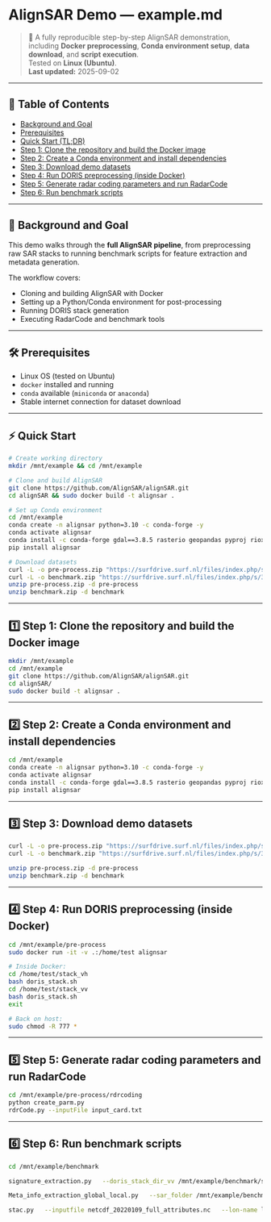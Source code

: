 # AlignSAR Demo — example.md

> 🚀 A fully reproducible step-by-step AlignSAR demonstration, including **Docker preprocessing**, **Conda environment setup**, **data download**, and **script execution**.  
> Tested on **Linux (Ubuntu)**.  
> **Last updated:** 2025-09-02

---

## 🧭 Table of Contents

- [Background and Goal](#background-and-goal)  
- [Prerequisites](#prerequisites)  
- [Quick Start (TL;DR)](#quick-start-tldr)  
- [Step 1: Clone the repository and build the Docker image](#step-1-clone-the-repository-and-build-the-docker-image)  
- [Step 2: Create a Conda environment and install dependencies](#step-2-create-a-conda-environment-and-install-dependencies)  
- [Step 3: Download demo datasets](#step-3-download-demo-datasets)  
- [Step 4: Run DORIS preprocessing (inside Docker)](#step-4-run-doris-preprocessing-inside-docker)  
- [Step 5: Generate radar coding parameters and run RadarCode](#step-5-generate-radar-coding-parameters-and-run-radarcode)  
- [Step 6: Run benchmark scripts](#step-6-run-benchmark-scripts)  

---

## 📌 Background and Goal

This demo walks through the **full AlignSAR pipeline**, from preprocessing raw SAR stacks to running benchmark scripts for feature extraction and metadata generation.  

The workflow covers:
- Cloning and building AlignSAR with Docker
- Setting up a Python/Conda environment for post-processing
- Running DORIS stack generation
- Executing RadarCode and benchmark tools

---

## 🛠 Prerequisites

- Linux OS (tested on Ubuntu)
- `docker` installed and running
- `conda` available (`miniconda` or `anaconda`)
- Stable internet connection for dataset download

---

## ⚡ Quick Start

```bash
# Create working directory
mkdir /mnt/example && cd /mnt/example

# Clone and build AlignSAR
git clone https://github.com/AlignSAR/alignSAR.git
cd alignSAR && sudo docker build -t alignsar .

# Set up Conda environment
cd /mnt/example
conda create -n alignsar python=3.10 -c conda-forge -y
conda activate alignsar
conda install -c conda-forge gdal==3.8.5 rasterio geopandas pyproj rioxarray -y
pip install alignsar

# Download datasets
curl -L -o pre-process.zip "https://surfdrive.surf.nl/files/index.php/s/TfqPqI7HTWeKCh7/download"
curl -L -o benchmark.zip "https://surfdrive.surf.nl/files/index.php/s/3J1f2m1nT4vG3eE/download"
unzip pre-process.zip -d pre-process
unzip benchmark.zip -d benchmark
```

---

## 1️⃣ Step 1: Clone the repository and build the Docker image

```bash
mkdir /mnt/example
cd /mnt/example
git clone https://github.com/AlignSAR/alignSAR.git
cd alignSAR/
sudo docker build -t alignsar .
```

---

## 2️⃣ Step 2: Create a Conda environment and install dependencies

```bash
cd /mnt/example
conda create -n alignsar python=3.10 -c conda-forge -y
conda activate alignsar
conda install -c conda-forge gdal==3.8.5 rasterio geopandas pyproj rioxarray -y
pip install alignsar
```

---

## 3️⃣ Step 3: Download demo datasets

```bash
curl -L -o pre-process.zip "https://surfdrive.surf.nl/files/index.php/s/TfqPqI7HTWeKCh7/download"
curl -L -o benchmark.zip "https://surfdrive.surf.nl/files/index.php/s/3J1f2m1nT4vG3eE/download"

unzip pre-process.zip -d pre-process
unzip benchmark.zip -d benchmark
```

---

## 4️⃣ Step 4: Run DORIS preprocessing (inside Docker)

```bash
cd /mnt/example/pre-process
sudo docker run -it -v .:/home/test alignsar

# Inside Docker:
cd /home/test/stack_vh
bash doris_stack.sh
cd /home/test/stack_vv
bash doris_stack.sh
exit

# Back on host:
sudo chmod -R 777 *
```

---

## 5️⃣ Step 5: Generate radar coding parameters and run RadarCode

```bash
cd /mnt/example/pre-process/rdrcoding
python create_parm.py
rdrCode.py --inputFile input_card.txt
```

---

## 6️⃣ Step 6: Run benchmark scripts

```bash
cd /mnt/example/benchmark

signature_extraction.py   --doris_stack_dir_vv /mnt/example/benchmark/stack_vv   --doris_stack_dir_vh /mnt/example/benchmark/stack_vh   --master_date 20220214   --crop_first_line 500   --crop_last_line 1440   --crop_first_pixel 16000   --crop_last_pixel 18350   --lines_full 2842   --pixels_full 22551   --netcdf_lines 2350   --netcdf_pixels 940   --lam_file /mnt/example/benchmark/stack_vv/lam.raw   --phi_file /mnt/example/benchmark/stack_vv/phi.raw   --sar_folder_path /mnt/example/benchmark/unzipped_SAR_data   --max_images 30

Meta_info_extraction_global_local.py   --sar_folder /mnt/example/benchmark/unzipped_SAR_data/   --folder_num 0   --xml_num 0   --lon_max 6.6342616   --lon_min 6.4574795   --lat_max 53.12726   --lat_min 53.12726   --master_date 20220214   --crp_list '[500, 1440, 16000, 18350]'

stac.py   --inputfile netcdf_20220109_full_attributes.nc   --lon-name lon.tif   --lat-name lat.tif   --num-x 10   --num-y 10
```




